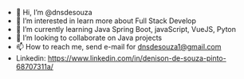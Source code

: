 - 👋 Hi, I’m @dnsdesouza
- 👀 I’m interested in learn more about Full Stack Develop
- 🌱 I’m currently learning Java Spring Boot, javaScript, VueJS, Pyton
- 💞️ I’m looking to collaborate on Java projects
- 📫 How to reach me, send e-mail for dnsdesouza1@gmail.com
- Linkedin: https://www.linkedin.com/in/denison-de-souza-pinto-68707311a/

<!---
dnsdesouza/dnsdesouza is a ✨ special ✨ repository because its `README.md` (this file) appears on your GitHub profile.
You can click the Preview link to take a look at your changes.
--->
